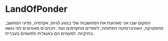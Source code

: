 # LandOfPonder
המקום שבו אני מארגנת את המחשבות שלי בנוגע לגיוס, אקדמיה, מדעי המחשב, מתמטיקה, האוניברסיטה הפתוחה, לימודים מתקדמים ועוד.
הכתבים מאורגנים לפי נושא בתיקיות. לפעמים הם באנגלית ולפעמים בעברית.

